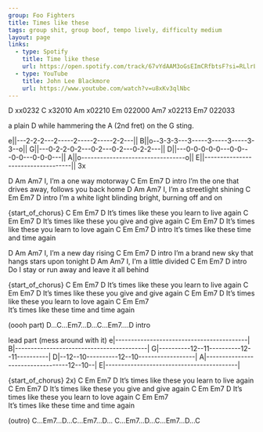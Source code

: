 ```yaml
---
group: Foo Fighters
title: Times like these
tags: group shit, group boof, tempo lively, difficulty medium
layout: page
links:
  - type: Spotify
    title: Time like these
    url: https://open.spotify.com/track/67vYdAAM3oGsEImCRfbtsF?si=RLlrL5XZRMyl2305EIp9hg
  - type: YouTube
    title: John Lee Blackmore
    url: https://www.youtube.com/watch?v=u8xKv3qlNbc
---
```



D    xx0232     C    x32010
Am   x02210     Em   022000
Am7  x02213     Em7  022033

 a plain D while hammering the A (2nd fret) on the G sting.

e||---2-2-2---2-----2-----2-----2-2---||
B||o--3-3-3---3-----3-----3-----3-3--o||
G||---0-2-2-0-2---0-2---0-2---0-2-2---||
D||---0-0-0-0-0---0-0---0-0---0-0-0---||
A||o---------------------------------o||
E||-----------------------------------|| 3x


D                Am    Am7
I, I’m a one way motorway 
                 C            Em      Em7        D intro 
I’m the one that drives away, follows you back home
D                    Am  Am7
I, I’m a streetlight shining
                  C                Em      Em7      D intro 
I’m a white light blinding bright, burning off and on


{start_of_chorus}
     C                    Em       Em7     D 
It’s times like these you learn to live again
     C                    Em       Em7     D 
It’s times like these you give and give again
     C                    Em       Em7     D 
It’s times like these you learn to love again
     C                Em       Em7     D intro
It’s times like these time and time again



D                Am    Am7
I, I’m a new day rising
                C              Em    Em7       D intro
I’m a brand new sky that hangs stars upon tonight
D                 Am   Am7
I, I’m a little divided
             C            Em     Em7        D intro
Do I stay or run away and leave it all behind


{start_of_chorus}
     C                    Em       Em7     D
It’s times like these you learn to live again
     C                    Em       Em7     D
It’s times like these you give and give again
     C                    Em       Em7     D
It’s times like these you learn to love again
     C                Em       Em7     
It’s times like these time and time again


(oooh part)
D...C...Em7...D...C...Em7....D intro

lead part (mess around with it)
e|------------------------------------------|
B|------------------------------------------|
G|----------12--11----------12--11----------|
D|--12--10----------12--10------------------|
A|----------------------------------12--10--|
E|------------------------------------------|


{start_of_chorus} 2x)
     C                    Em       Em7     D
It’s times like these you learn to live again
     C                    Em       Em7     D
It’s times like these you give and give again
     C                    Em       Em7     D
It’s times like these you learn to love again
     C                Em       Em7     
It’s times like these time and time again

(outro)
C...Em7...D...C...Em7...D...
C...Em7...D...C...Em7...D...C



